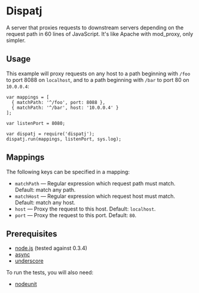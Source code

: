 Dispatj
=======

A server that proxies requests to downstream servers depending on the request
path in 60 lines of JavaScript. It's like Apache with mod_proxy, only
simpler.

Usage
-----

This example will proxy requests on any host to a path beginning with `/foo` to
port 8088 on `localhost`, and to a path beginning with `/bar` to port 80 on
`10.0.0.4`:

    var mappings = [
      { matchPath: '^/foo', port: 8088 },
      { matchPath: '^/bar', host: '10.0.0.4' }
    ];

    var listenPort = 8080;

    var dispatj = require('dispatj');
    dispatj.run(mappings, listenPort, sys.log);

Mappings
--------

The following keys can be specified in a mapping:

* `matchPath` — Regular expression which request path must match. Default: match any path.
* `matchHost` — Regular expression which request host must match. Default: match any host.
* `host` — Proxy the request to this host. Default: `localhost`.
* `port` — Proxy the request to this port. Default: `80`.

Prerequisites
-------------

* [node.js](http://nodejs.org/) (tested against 0.3.4)
* [async](https://github.com/caolan/async)
* [underscore](http://documentcloud.github.com/underscore/)

To run the tests, you will also need:

* [nodeunit](http://github.com/caolan/nodeunit)
